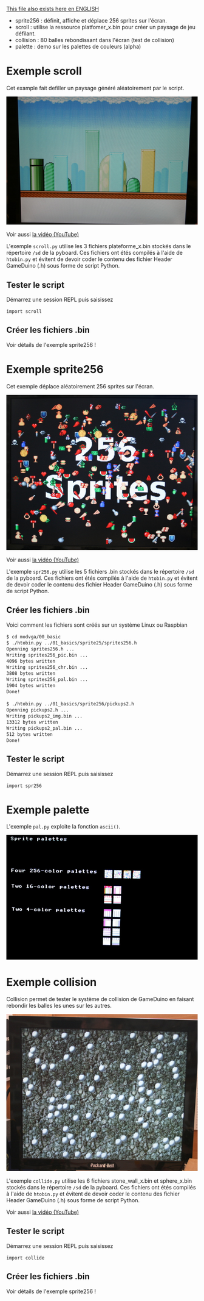 [This file also exists here en ENGLISH](README_eng.md)

* sprite256 : définit, affiche et déplace 256 sprites sur l'écran.
* scroll : utilise la ressource platfomer_x.bin pour créer un paysage de jeu défilant.
* collision : 80 balles rebondissant dans l'écran (test de collision)
* palette : demo sur les palettes de couleurs (alpha)

# Exemple scroll
Cet example fait defiller un paysage généré aléatoirement par le script.

![capture de scroll.py](scroll.jpg)

Voir aussi [la vidéo (YouTube)](https://youtu.be/Ac-5eExTfJo)

L'exemple `scroll.py` utilise les 3 fichiers plateforme_x.bin stockés dans le répertoire `/sd` de la pyboard.
Ces fichiers ont étés compilés à l'aide de `htobin.py` et évitent de devoir coder le contenu des fichier Header GameDuino (.h) sous forme de script Python.

## Tester le script

Démarrez une session REPL puis saisissez

```
import scroll
```

## Créer les fichiers .bin
Voir détails de l'exemple sprite256 !

# Exemple sprite256
Cet exemple déplace aléatoirement 256 sprites sur l'écran.

![Résultat de spr256.py](sprite256.jpg)

Voir aussi [la vidéo (YouTube)](https://youtu.be/_6DVzVwcSMQ)

 L'exemple `spr256.py` utilise les 5 fichiers .bin stockés dans le répertoire `/sd` de la pyboard.
 Ces fichiers ont étés compilés à l'aide de `htobin.py` et évitent de devoir coder le contenu des fichier Header GameDuino (.h) sous forme de script Python.

## Créer les fichiers .bin
Voici comment les fichiers sont créés sur un système Linux ou Raspbian
```
$ cd modvga/00_basic
$ ./htobin.py ../01_basics/sprite25/sprites256.h
Openning sprites256.h ...
Writing sprites256_pic.bin ...
4096 bytes written
Writing sprites256_chr.bin ...
3808 bytes written
Writing sprites256_pal.bin ...
1904 bytes written
Done!

$ ./htobin.py ../01_basics/sprite256/pickups2.h
Openning pickups2.h ...
Writing pickups2_img.bin ...
13312 bytes written
Writing pickups2_pal.bin ...
512 bytes written
Done!
```

## Tester le script

Démarrez une session REPL puis saisissez

```
import spr256
```

# Exemple palette

L'exemple `pal.py` exploite la fonction `ascii()`.

![Résultat de pal.py](pal.jpg)

# Exemple collision
Collision permet de tester le système de collision de GameDuino en faisant rebondir les balles les unes sur les autres.

![capture de collide.py](collision.jpg)

L'exemple `collide.py` utilise les 6 fichiers stone_wall_x.bin et sphere_x.bin stockés dans le répertoire `/sd` de la pyboard.
Ces fichiers ont étés compilés à l'aide de `htobin.py` et évitent de devoir coder le contenu des fichier Header GameDuino (.h) sous forme de script Python.

Voir aussi [la vidéo (YouTube)](https://youtu.be/4vtlTnMPnq0)
## Tester le script

Démarrez une session REPL puis saisissez

```
import collide
```

## Créer les fichiers .bin
Voir détails de l'exemple sprite256 !
